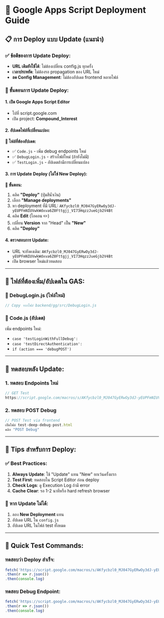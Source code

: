 # 🚀 Google Apps Script Deployment Guide

## 📋 การ Deploy แบบ Update (แนะนำ)

### ✅ ข้อดีของการ Update Deploy:
- **URL เดิมยังใช้ได้**: ไม่ต้องเปลี่ยน config.js ทุกครั้ง
- **เวลาประหยัด**: ไม่ต้องรอ propagation ของ URL ใหม่
- **ลด Config Management**: ไม่ต้องอัปเดต frontend หลายไฟล์

### 🔄 ขั้นตอนการ Update Deploy:

#### 1. เปิด Google Apps Script Editor
- ไปที่ script.google.com
- เปิด project: **Compound_Interest**

#### 2. อัปเดตไฟล์ที่เปลี่ยนแปลง:

**📄 ไฟล์ที่ต้องอัปเดต:**
- ✅ `Code.js` - เพิ่ม debug endpoints ใหม่
- ✅ `DebugLogin.js` - สร้างไฟล์ใหม่ (ถ้ายังไม่มี)
- ✅ `TestLogin.js` - อัปเดตถ้ามีการเปลี่ยนแปลง

#### 3. การ Update Deploy (ไม่ใช่ New Deploy):

**📍 ขั้นตอน:**
1. คลิค **"Deploy"** (ปุ่มสีน้ำเงิน)
2. เลือก **"Manage deployments"**
3. หา deployment ที่มี URL: `AKfycbzl0_MJ047GyERwOy3dJ-yEUPFmNIUVwkWdxva6Z0Fttgjj_VI73HqzzJueGjb2V4Bt`
4. คลิค **Edit** (ไอคอน ✏️)
5. เปลี่ยน **Version** จาก "Head" เป็น **"New"**
6. คลิค **"Deploy"**

#### 4. ตรวจสอบการ Update:
- URL จะยังคงเดิม: `AKfycbzl0_MJ047GyERwOy3dJ-yEUPFmNIUVwkWdxva6Z0Fttgjj_VI73HqzzJueGjb2V4Bt`
- เปิด browser ใหม่แล้วทดสอบ

---

## 🧪 ไฟล์ที่ต้องเพิ่ม/อัปเดตใน GAS:

### 📄 DebugLogin.js (ไฟล์ใหม่)
```javascript
// Copy จากไฟล์ backend/gg/src/DebugLogin.js
```

### 📄 Code.js (อัปเดต)
เพิ่ม endpoints ใหม่:
- `case 'testLoginWithFullDebug':`
- `case 'testDirectAuthentication':`
- `if (action === 'debugPOST')`

---

## 🎯 ทดสอบหลัง Update:

### 1. ทดสอบ Endpoints ใหม่
```javascript
// GET Test
https://script.google.com/macros/s/AKfycbzl0_MJ047GyERwOy3dJ-yEUPFmNIUVwkWdxva6Z0Fttgjj_VI73HqzzJueGjb2V4Bt/exec?action=testLoginWithFullDebug&username=4498&password=likit.se4498
```

### 2. ทดสอบ POST Debug
```javascript
// POST Test via frontend
เปิดไฟล์ test-deep-debug-post.html
คลิก "POST Debug"
```

---

## 🔧 Tips สำหรับการ Deploy:

### ✅ Best Practices:
1. **Always Update**: ใช้ "Update" แทน "New" ยกเว้นครั้งแรก
2. **Test First**: ทดสอบใน Script Editor ก่อน deploy
3. **Check Logs**: ดู Execution Log ถ้ามี error
4. **Cache Clear**: รอ 1-2 นาทีหรือ hard refresh browser

### 🚨 หาก Update ไม่ได้:
1. ลอง **New Deployment** แทน
2. อัปเดต URL ใน `config.js`
3. อัปเดต URL ในไฟล์ test ทั้งหมด

---

## 📱 Quick Test Commands:

### ทดสอบว่า Deploy สำเร็จ:
```javascript
fetch('https://script.google.com/macros/s/AKfycbzl0_MJ047GyERwOy3dJ-yEUPFmNIUVwkWdxva6Z0Fttgjj_VI73HqzzJueGjb2V4Fttgjj_VI73HqzzJueGjb2V4Bt/exec?action=testConfiguration')
.then(r => r.json())
.then(console.log)
```

### ทดสอบ Debug Endpoint:
```javascript
fetch('https://script.google.com/macros/s/AKfycbzl0_MJ047GyERwOy3dJ-yEUPFmNIUVwkWdxva6Z0Fttgjj_VI73HqzzJueGjb2V4Bt/exec?action=testLoginWithFullDebug&username=4498&password=likit.se4498')
.then(r => r.json())
.then(console.log)
```